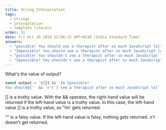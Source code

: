 ```yaml
---
title: String Interpolation
tags:
  - strings
  - interpolation
  - template literals
order: 51
date: Fri Oct 18 2019 22:06:13 GMT+0530 (India Standard Time)
answers: 
  - "possible! You should see a therapist after so much JavaScript lol"
  - "Impossible! You should see a therapist after so much JavaScript lol // correct"
  - "possible! You shouldn't see a therapist after so much JavaScript lol"
  - "Impossible! You shouldn't see a therapist after so much JavaScript lol"
---
```


What's the value of output?

```javascript
const output = `${[] && 'Im'}possible!
You should${'' && `n't`} see a therapist after so much JavaScript lol`
```

<!-- explanation -->

[] is a truthy value. With the && operator, the right-hand value will be returned if the left-hand value is a truthy value. In this case, the left-hand value [] is a truthy value, so "Im' gets returned.

"" is a falsy value. If the left-hand value is falsy, nothing gets returned. n't doesn't get returned.
